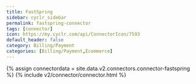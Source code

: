 ```yaml
---
title: FastSpring
sidebar: cyclr_sidebar
permalink: fastspring-connector
tags: [connector]
icon: https://my.cyclr.com/api/ConnectorIcon/7593
default_header: false
category: Billing/Payment
categories: [Billing/Payment,Ecommerce]
---
```

{% assign connectordata = site.data.v2.connectors.connector-fastspring %}
{% include v2/connector/connector.html %}	